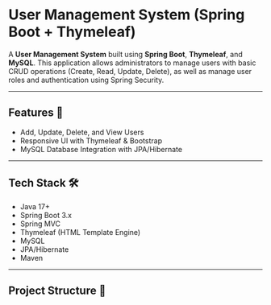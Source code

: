 # User Management System (Spring Boot + Thymeleaf)

A **User Management System** built using **Spring Boot**, **Thymeleaf**, and **MySQL**. This application allows administrators to manage users with basic CRUD operations (Create, Read, Update, Delete), as well as manage user roles and authentication using Spring Security.

---

## Features 🚀
- Add, Update, Delete, and View Users
- Responsive UI with Thymeleaf & Bootstrap
- MySQL Database Integration with JPA/Hibernate

---

## Tech Stack 🛠️
- Java 17+
- Spring Boot 3.x
- Spring MVC 
- Thymeleaf (HTML Template Engine)
- MySQL
- JPA/Hibernate
- Maven

---

## Project Structure 📂
